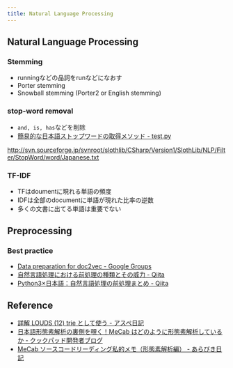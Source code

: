 ```yaml
---
title: Natural Language Processing
---
```


## Natural Language Processing


### Stemming
* runningなどの品詞をrunなどになおす
* Porter stemming
* Snowball stemming (Porter2 or English stemming)

### stop-word removal
* `and, is, has`などを削除
* [簡易的な日本語ストップワードの取得メソッド - test.py](http://testpy.hatenablog.com/entry/2016/10/05/004949)

http://svn.sourceforge.jp/svnroot/slothlib/CSharp/Version1/SlothLib/NLP/Filter/StopWord/word/Japanese.txt

### TF-IDF
* TFはdoumentに現れる単語の頻度
* IDFは全部のdocumentに単語が現れた比率の逆数
* 多くの文書に出てる単語は重要でない

## Preprocessing

### Best practice
* [Data preparation for doc2vec - Google Groups](https://groups.google.com/forum/#!topic/gensim/17Knu4Xoe9U)
* [自然言語処理における前処理の種類とその威力 - Qiita](https://qiita.com/Hironsan/items/2466fe0f344115aff177)
* [Python3×日本語：自然言語処理の前処理まとめ - Qiita](https://qiita.com/chamao/items/7edaba62b120a660657e)


## Reference
* [詳解 LOUDS (12) trie として使う - アスペ日記](http://d.hatena.ne.jp/takeda25/20120421/1335017170)
* [日本語形態素解析の裏側を覗く！MeCab はどのように形態素解析しているか - クックパッド開発者ブログ](http://techlife.cookpad.com/entry/2016/05/11/170000)
* [MeCab ソースコードリーディング私的メモ（形態素解析編） - あらびき日記](https://abicky.net/2016/05/16/061221/)

